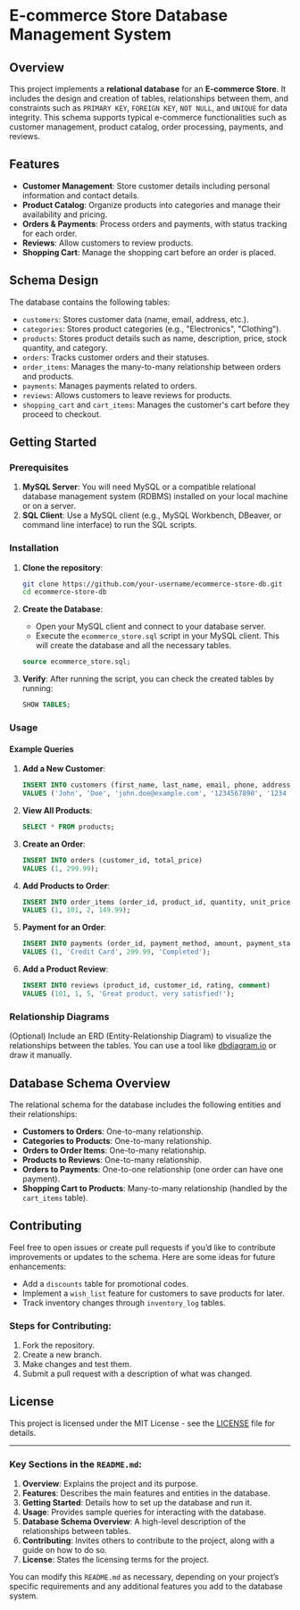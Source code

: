 
# E-commerce Store Database Management System

## Overview

This project implements a **relational database** for an **E-commerce Store**. It includes the design and creation of tables, relationships between them, and constraints such as `PRIMARY KEY`, `FOREIGN KEY`, `NOT NULL`, and `UNIQUE` for data integrity. This schema supports typical e-commerce functionalities such as customer management, product catalog, order processing, payments, and reviews.

## Features

* **Customer Management**: Store customer details including personal information and contact details.
* **Product Catalog**: Organize products into categories and manage their availability and pricing.
* **Orders & Payments**: Process orders and payments, with status tracking for each order.
* **Reviews**: Allow customers to review products.
* **Shopping Cart**: Manage the shopping cart before an order is placed.

## Schema Design

The database contains the following tables:

* `customers`: Stores customer data (name, email, address, etc.).
* `categories`: Stores product categories (e.g., "Electronics", "Clothing").
* `products`: Stores product details such as name, description, price, stock quantity, and category.
* `orders`: Tracks customer orders and their statuses.
* `order_items`: Manages the many-to-many relationship between orders and products.
* `payments`: Manages payments related to orders.
* `reviews`: Allows customers to leave reviews for products.
* `shopping_cart` and `cart_items`: Manages the customer's cart before they proceed to checkout.

## Getting Started

### Prerequisites

1. **MySQL Server**: You will need MySQL or a compatible relational database management system (RDBMS) installed on your local machine or on a server.
2. **SQL Client**: Use a MySQL client (e.g., MySQL Workbench, DBeaver, or command line interface) to run the SQL scripts.

### Installation

1. **Clone the repository**:

   ```bash
   git clone https://github.com/your-username/ecommerce-store-db.git
   cd ecommerce-store-db
   ```

2. **Create the Database**:

   * Open your MySQL client and connect to your database server.
   * Execute the `ecommerce_store.sql` script in your MySQL client. This will create the database and all the necessary tables.

   ```sql
   source ecommerce_store.sql;
   ```

3. **Verify**:
   After running the script, you can check the created tables by running:

   ```sql
   SHOW TABLES;
   ```

### Usage

#### Example Queries

1. **Add a New Customer**:

   ```sql
   INSERT INTO customers (first_name, last_name, email, phone, address) 
   VALUES ('John', 'Doe', 'john.doe@example.com', '1234567890', '1234 Elm Street');
   ```

2. **View All Products**:

   ```sql
   SELECT * FROM products;
   ```

3. **Create an Order**:

   ```sql
   INSERT INTO orders (customer_id, total_price) 
   VALUES (1, 299.99);
   ```

4. **Add Products to Order**:

   ```sql
   INSERT INTO order_items (order_id, product_id, quantity, unit_price) 
   VALUES (1, 101, 2, 149.99);
   ```

5. **Payment for an Order**:

   ```sql
   INSERT INTO payments (order_id, payment_method, amount, payment_status) 
   VALUES (1, 'Credit Card', 299.99, 'Completed');
   ```

6. **Add a Product Review**:

   ```sql
   INSERT INTO reviews (product_id, customer_id, rating, comment) 
   VALUES (101, 1, 5, 'Great product, very satisfied!');
   ```

### Relationship Diagrams

(Optional) Include an ERD (Entity-Relationship Diagram) to visualize the relationships between the tables. You can use a tool like [dbdiagram.io](https://dbdiagram.io/) or draw it manually.

## Database Schema Overview

The relational schema for the database includes the following entities and their relationships:

* **Customers to Orders**: One-to-many relationship.
* **Categories to Products**: One-to-many relationship.
* **Orders to Order Items**: One-to-many relationship.
* **Products to Reviews**: One-to-many relationship.
* **Orders to Payments**: One-to-one relationship (one order can have one payment).
* **Shopping Cart to Products**: Many-to-many relationship (handled by the `cart_items` table).

## Contributing

Feel free to open issues or create pull requests if you’d like to contribute improvements or updates to the schema. Here are some ideas for future enhancements:

* Add a `discounts` table for promotional codes.
* Implement a `wish_list` feature for customers to save products for later.
* Track inventory changes through `inventory_log` tables.

### Steps for Contributing:

1. Fork the repository.
2. Create a new branch.
3. Make changes and test them.
4. Submit a pull request with a description of what was changed.

## License

This project is licensed under the MIT License - see the [LICENSE](LICENSE) file for details.

---

### Key Sections in the `README.md`:

1. **Overview**: Explains the project and its purpose.
2. **Features**: Describes the main features and entities in the database.
3. **Getting Started**: Details how to set up the database and run it.
4. **Usage**: Provides sample queries for interacting with the database.
5. **Database Schema Overview**: A high-level description of the relationships between tables.
6. **Contributing**: Invites others to contribute to the project, along with a guide on how to do so.
7. **License**: States the licensing terms for the project.

You can modify this `README.md` as necessary, depending on your project’s specific requirements and any additional features you add to the database system.
